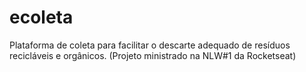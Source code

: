 # ecoleta
Plataforma de coleta para facilitar o descarte adequado de resíduos recicláveis e orgânicos. (Projeto ministrado na NLW#1 da Rocketseat)
